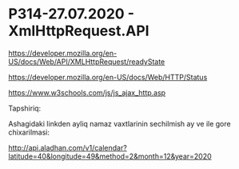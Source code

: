 # P314-27.07.2020 - XmlHttpRequest.API

https://developer.mozilla.org/en-US/docs/Web/API/XMLHttpRequest/readyState

https://developer.mozilla.org/en-US/docs/Web/HTTP/Status

https://www.w3schools.com/js/js_ajax_http.asp

Tapshiriq:

Ashagidaki linkden ayliq namaz vaxtlarinin sechilmish ay ve ile gore chixarilmasi:

http://api.aladhan.com/v1/calendar?latitude=40&longitude=49&method=2&month=12&year=2020
